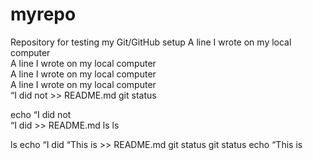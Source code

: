 # myrepo
Repository for testing my Git/GitHub setup
A line I wrote on my local computer  
A line I wrote on my local computer  
A line I wrote on my local computer  
A line I wrote on my local computer  
“I did not  >> README.md
git status

echo “I did not  
“I did  >> README.md
ls
ls


ls
echo “I did 
“This is >> README.md
git status
git status
echo “This is
